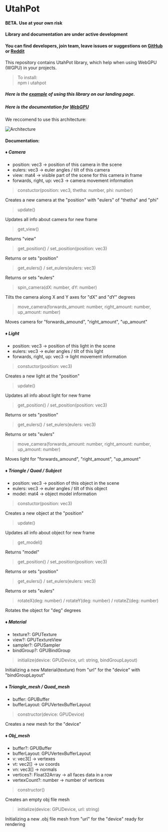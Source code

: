 # UtahPot
#### BETA. Use at your own risk
#### Library and documentation are under active development
#### You can find developers, join team, leave issues or suggestions on [GitHub](https://github.com/UTAHPOT/UTAHPOT_beta) or [Reddit](https://www.reddit.com/r/Utahpot/)

This repository contains UtahPot library, which
help when using WebGPU (WGPU) in your projects.

> To install:  
> npm i utahpot

##### Here is the [example](https://github.com/Saerafi/UtahPot_landing) of using this library on our landing page.

##### Here is the documentation for [WebGPU](https://www.w3.org/TR/webgpu/)

We reccomend to use this architecture:  

![Architecture](https://user-images.githubusercontent.com/88333424/258939046-c3215ed6-13c8-4a29-9598-07ab752b6784.jpg)

#### Documentation:

##### ♦ Camera

* position: vec3 -> position of this camera in the scene  
* eulers: vec3 -> euler angles / tilt of this camera  
* view: mat4 -> visible part of the scene for this camera in frame  
* forwards, right, up: vec3 -> camera movement information

> constuctor(position: vec3, thetha: number, phi: number)

Creates a new camera at the "position" with "eulers" of "thetha" and "phi"

> update()

Updates all info about camera for new frame

> get_view()

Returns "view"

> get_position() / set_position(position: vec3)

Returns or sets "position"

> get_eulers() / set_eulers(eulers: vec3)

Returns or sets "eulers"

> spin_camera(dX: number, dY: number)

Tilts the camera along X and Y axes for "dX" and "dY" degrees

> move_camera(forwards_amount: number, right_amount: number, up_amount: number)

Moves camera for "forwards_amound", "right_amount", "up_amount"

##### ♦ Light

* position: vec3 -> position of this light in the scene  
* eulers: vec3 -> euler angles / tilt of this light   
* forwards, right, up: vec3 -> light movement information

> constuctor(position: vec3)

Creates a new light at the "position"

> update()

Updates all info about light for new frame  

> get_position() / set_position(position: vec3)

Returns or sets "position"

> get_eulers() / set_eulers(eulers: vec3)

Returns or sets "eulers"

> move_camera(forwards_amount: number, right_amount: number, up_amount: number)

Moves light for "forwards_amound", "right_amount", "up_amount"  

##### ♦ Triangle / Quad / Subject

* position: vec3 -> position of this object in the scene  
* eulers: vec3 -> euler angles / tilt of this object   
* model: mat4 -> object model information

> constuctor(position: vec3)

Creates a new object at the "position"

> update()

Updates all info about object for new frame

> get_model()

Returns "model"

> get_position() / set_position(position: vec3)

Returns or sets "position"

> get_eulers() / set_eulers(eulers: vec3)

Returns or sets "eulers"

> rotateX(deg: number) / rotateY(deg: number) / rotateZ(deg: number)

Rotates the object for "deg" degrees 

##### ♦ Material  

* texture?: GPUTexture   
* view?: GPUTextureView  
* sampler?: GPUSampler
* bindGroup?: GPUBindGroup

> initialize(device: GPUDevice, url: string, bindGroupLayout)

Initializing a new Material(texture) from "url" for the "device" with "bindGroupLayout"

##### ♦ Triangle_mesh / Quad_mesh

* buffer: GPUBuffer
* bufferLayout: GPUVertexBufferLayout

> constructor(device: GPUDevice)

Creates a new mesh for the "device"

##### ♦ Obj_mesh

* buffer?: GPUBuffer
* bufferLayout: GPUVertexBufferLayout
* v: vec3[] -> vertexes 
* vt: vec2[] -> uv coords
* vn: vec3[] -> normals
* vertices?: Float32Array -> all faces data in a row
* vertexCount?: number -> number of vertices

> constructor()

Creates an empty obj file mesh

> initialize(device: GPUDevice, url: string)

Initializing a new .obj file mesh from "url" for the "device" ready for rendering
